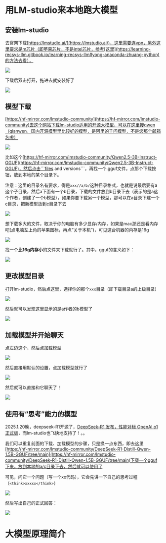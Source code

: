 # 用LM-studio来本地跑大模型

## 安装lm-studio

去官网下载[https://lmstudio.ai/](https://lmstudio.ai/)，这里需要连vpn，另外这里要求是m芯片（即苹果芯片，不是intel芯片，参考[这里](https://learning-recsys-llm.gitbook.io/learning-recsys-llm#yong-anaconda-zhuang-python)的方法去看），

![](./imgs/download-lm-studio.png)

下载后双击打开，拖进去就安装好了

![](./imgs/install-lm-studio.png)

## 模型下载

[https://hf-mirror.com/lmstudio-community](https://hf-mirror.com/lmstudio-community)去这个网站下载lm-studio适用的开源大模型，可以在这里搜qwen（qianwen，国内开源模型里比较好的模型，是阿里的千问模型，不是您那个邮箱名啦）

![](./imgs/hf-search.png)

比如这个[https://hf-mirror.com/lmstudio-community/Qwen2.5-3B-Instruct-GGUF](https://hf-mirror.com/lmstudio-community/Qwen2.5-3B-Instruct-GGUF)，然后点击```files and versions```，再找一个.gguf文件，点那个下载按钮，放到本地的某个目录下。

注意：这里的目录名有要求，得是```xxx//a/b/```这种目录格式，也就是说最后要有a这个子目录，然后a下面有一个b目录，下载的文件放到b目录下去（表示的是a这个作者，创建了一个b模型），如果你要下载另一个模型，那可以在a目录下建一个c目录，把新模型放到c目录下去

![](./imgs/download-gguf.png)

想下载多大的文件，取决于你的电脑有多少显存/内存，如果是mac那还是看内存吧(点电脑左上角的苹果图标，再点“关于本机”)，可见这台机器的内存是16g

![](./imgs/mac-memory.png)

找一个**比16g内存小**的文件来下载就行了。其中，gguf的含义如下：

![](./imgs/gguf-meaning.png)

## 更改模型目录

打开lm-studio，然后点这里，选择你的那个```xxx```目录（即下载目录a的上级目录）

![](./imgs/lm-studio-change-model-path.png)

然后就可以发现这里显示的是a作者的b模型了

![](./imgs/lm-studio-load-model.png)

## 加载模型并开始聊天

点左边这个，然后点加载模型

![](./imgs/lm-studio-chat-load.png)

然后直接用默认的设置，点加载模型就行了

![](./imgs/lm-studio-load-model-setting.jpg)

然后就可以直接和它聊天了！

![](./imgs/lm-studio-chat.png)

## 使用有“思考”能力的模型

2025.1.20晚，deepseek-R1开源了，[DeepSeek-R1 发布，性能对标 OpenAI o1 正式版](https://mp.weixin.qq.com/s/atKyfC5l-BaStje8-F3FGQ)，而lm-studio也飞快地支持了！。。

我们可以重复前面的下载、加载模型的步骤，只是换一点东西，即去这里[https://hf-mirror.com/lmstudio-community/DeepSeek-R1-Distill-Qwen-1.5B-GGUF/tree/main](https://hf-mirror.com/lmstudio-community/DeepSeek-R1-Distill-Qwen-1.5B-GGUF/tree/main)下载一个gguf下来，放到本地的a/c目录下去，然后就可以使用了

可见，问它一个问题（写一个xx代码），它会先讲一下自己的思考过程（```<think>xxxxx</think>```）

![](./imgs/deepseek-r1-1.jpg)

然后写出自己的正式回答：

![](./imgs/deepseek-r1-1.jpg)

# 大模型原理简介

